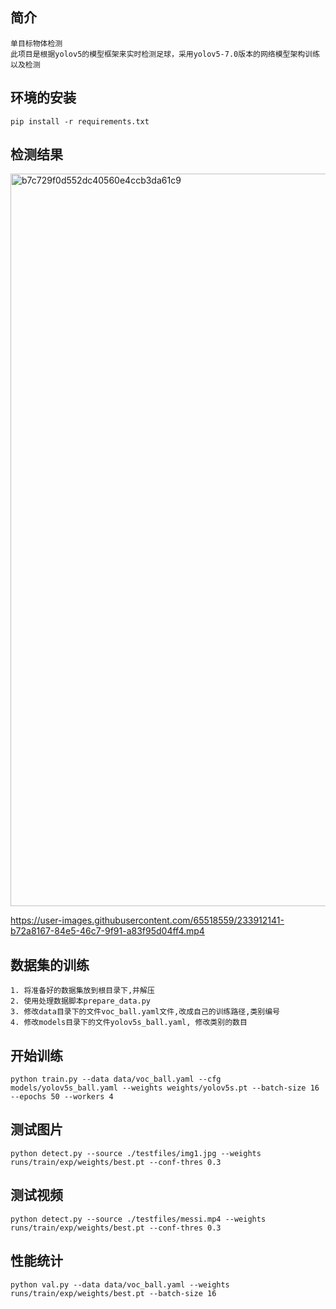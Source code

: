 <!--
 * @Date: 2023-04-24 09:05:55
 * @Author: Bruce
 * @Description: 
-->
## 简介

```
单目标物体检测
此项目是根据yolov5的模型框架来实时检测足球，采用yolov5-7.0版本的网络模型架构训练以及检测
```

## 环境的安装

```
pip install -r requirements.txt
```

## **检测结果**

<img width="1172" alt="b7c729f0d552dc40560e4ccb3da61c9" src="https://user-images.githubusercontent.com/65518559/234010629-f67a7b2a-4422-4785-a42d-8d401edebcb9.png">

https://user-images.githubusercontent.com/65518559/233912141-b72a8167-84e5-46c7-9f91-a83f95d04ff4.mp4

## 数据集的训练

```
1. 将准备好的数据集放到根目录下,并解压
2. 使用处理数据脚本prepare_data.py
3. 修改data目录下的文件voc_ball.yaml文件,改成自己的训练路径,类别编号
4. 修改models目录下的文件yolov5s_ball.yaml, 修改类别的数目
```

## **开始训练**

```
python train.py --data data/voc_ball.yaml --cfg models/yolov5s_ball.yaml --weights weights/yolov5s.pt --batch-size 16 --epochs 50 --workers 4
```

## **测试图片**

```
python detect.py --source ./testfiles/img1.jpg --weights runs/train/exp/weights/best.pt --conf-thres 0.3
```

## **测试视频**

```
python detect.py --source ./testfiles/messi.mp4 --weights runs/train/exp/weights/best.pt --conf-thres 0.3
```

## **性能统计**

```
python val.py --data data/voc_ball.yaml --weights runs/train/exp/weights/best.pt --batch-size 16
```
